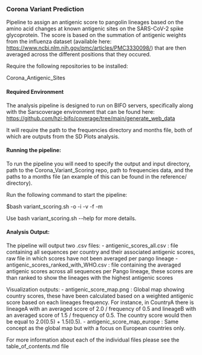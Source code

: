 ### Corona Variant Prediction

Pipeline to assign an antigenic score to pangolin lineages based on the amino acid changes at known antigenic sites on the SARS-CoV-2 spike glycoprotein. The score is based on the summation of antigenic weights from the influenza dataset (available here: https://www.ncbi.nlm.nih.gov/pmc/articles/PMC3330098/) that are then averaged across the different positions that they occured.

Require the following repositories to be installed:

Corona_Antigenic_Sites

#### Required Environment

The analysis pipeline is designed to run on BIFO servers, specifically along with the Sarscoverage environment that can be found here: https://github.com/hzi-bifo/coverage/tree/main/generate_web_data

It will require the path to the frequencies directory and months file, both of which are outputs from the SD Plots analysis.

#### Running the pipeline:

To run the pipeline you will need to specify the output and input directory, path to the Corona_Variant_Scoring repo, path to frequencies data, and the paths to a months file (an example of this can be found in the reference/ directory). 

Run the following command to start the pipeline:

$bash variant_scoring.sh -o <path to output directory file> -i <path to input directory> -v <path to Corona_Variant_Scoring repo> -f <path to frequencies data> -m <path to months text file>

Use bash variant_scoring.sh --help for more details.

#### Analysis Output:

The pipeline will output two .csv files:
	- antigenic_scores_all.csv : file containing all sequences per country and their associated antigenic scores, raw file in which scores have not been averaged per pango lineage
	- antigenic_scores_ranked_with_WHO.csv : file containing the averaged antigenic scores across all sequences per Pango lineage, these scores are than ranked to show the lineages with the highest antigenic scores

Visualization outputs:
	- antigenic_score_map.png : Global map showing country scores, these have been calculated based on a weighted antigenic score based on each lineages frequency. For instance, in CountryA there is lineageA with an averaged score of 2.0 / frequency of 0.5 and lineageB with an averaged score of 1.5 / frequency of 0.5. The country score would then be equal to 2.0(0.5) + 1.5(0.5). 
	- antigenic_score_map_europe : Same concept as the global map but with a focus on European countries only.

For more information about each of the individual files please see the table_of_contents.md file 
